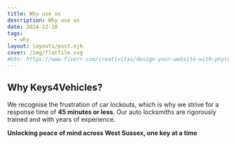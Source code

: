 ```yaml
---
title: Why use us
description: Why use us
date: 2024-12-10
tags:
  - why
layout: layouts/post.njk
cover: /img/flatfile.svg
#btn: https://www.fiverr.com/creativitas/design-your-website-with-phyton-django
---
```


## Why Keys4Vehicles?

We recognise the frustration of car lockouts, which is why we strive for a response time of **45 minutes or less**. Our auto locksmiths are rigorously trained and with years of experience.

**Unlocking peace of mind across West Sussex, one key at a time**
